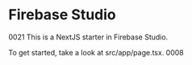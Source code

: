 # Firebase Studio
0021
This is a NextJS starter in Firebase Studio.

To get started, take a look at src/app/page.tsx.
0008